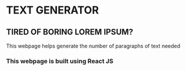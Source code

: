 # TEXT GENERATOR

## TIRED OF BORING LOREM IPSUM?
This webpage helps generate the number of paragraphs of text needed  

### This webpage is built using React JS

